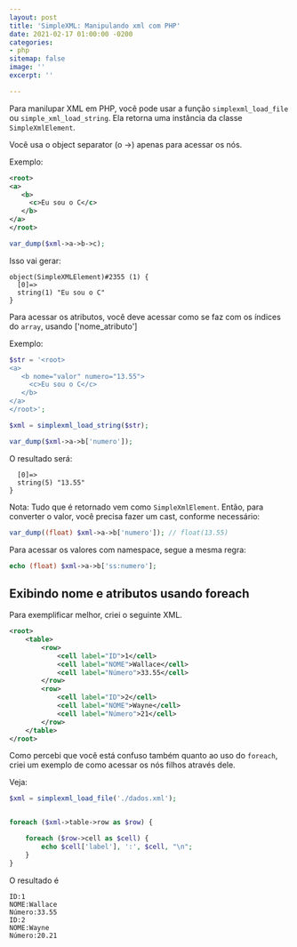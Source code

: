 ```yaml
---
layout: post
title: 'SimpleXML: Manipulando xml com PHP'
date: 2021-02-17 01:00:00 -0200
categories:
- php
sitemap: false
image: ''
excerpt: ''

---
```

Para manilupar XML em PHP, você pode usar a  função `simplexml_load_file` ou `simple_xml_load_string`. Ela retorna uma instância da classe `SimpleXmlElement`.

Você usa o object separator (o ->) apenas para acessar os nós.

Exemplo:

```xml
<root>
<a>
   <b>
     <c>Eu sou o C</c>
   </b>
</a>
</root>
```

```php
var_dump($xml->a->b->c);
```

Isso vai gerar:

    object(SimpleXMLElement)#2355 (1) {
      [0]=>
      string(1) "Eu sou o C"
    }

Para acessar os atributos, você deve acessar como se faz com os índices do `array`, usando \['nome_atributo'\]

Exemplo:

```php
$str = '<root>
<a>
   <b nome="valor" numero="13.55">
     <c>Eu sou o C</c>
   </b>
</a>
</root>';

$xml = simplexml_load_string($str);

var_dump($xml->a->b['numero']);
```

O resultado será:

```object(SimpleXMLElement)#2354 (1) {
  [0]=>
  string(5) "13.55"
}
```

Nota: Tudo que é retornado vem como `SimpleXmlElement`. Então, para converter o valor, você precisa fazer um cast, conforme necessário:

```php
var_dump((float) $xml->a->b['numero']); // float(13.55)
```

Para acessar os valores com namespace, segue a mesma regra:

```php
echo (float) $xml->a->b['ss:numero'];
```

## Exibindo nome e atributos usando foreach

Para exemplificar melhor, criei o seguinte XML.

```xml
<root>
    <table>
        <row>
            <cell label="ID">1</cell>
            <cell label="NOME">Wallace</cell>
            <cell label="Número">33.55</cell>
        </row>
        <row>
            <cell label="ID">2</cell>
            <cell label="NOME">Wayne</cell>
            <cell label="Número">21</cell>
        </row>
    </table>
</root>
```

Como percebi que você está confuso também quanto ao uso do `foreach`, criei um exemplo de como acessar os nós filhos através dele.

Veja:

```php
$xml = simplexml_load_file('./dados.xml');


foreach ($xml->table->row as $row) {

    foreach ($row->cell as $cell) {
        echo $cell['label'], ':', $cell, "\n";
    }
}
```

O resultado é

```text
ID:1
NOME:Wallace
Número:33.55
ID:2
NOME:Wayne
Número:20.21
```